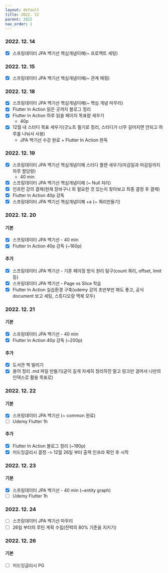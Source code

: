 ```yaml
---
layout: default
title: 2022. 12
parent: 2022
nav_order: 1
---
```


### 2022. 12. 14
* [x] 스프링데이터 JPA 백기선 핵심개념이해(~ 프로젝트 세팅)

### 2022. 12. 15
* [x] 스프링데이터 JPA 백기선 핵심개념이해(~ 관계 매핑)

### 2022. 12. 18
* [x] 스프링데이터 JPA 백기선 핵심개념이해(~ 핵심 개념 마무리)
* [x] Flutter In Action 읽은 곳까지 블로그 정리
* [x] Flutter In Action 하루 읽을 페이지 목표량 세우기
  * 40p
* [x] 12월 내 스터디 목표 세우기(굿노트 필기로 정리, 스터디가 너무 길어지면 안되고 하루를 나눠서 사용)
  * JPA 백기선 수강 완료 + Flutter In Action 완독

### 2022. 12. 19
* [x] 스프링데이터 JPA 백기선 핵심개념이해 스터디 플랜 세우기(마감일과 마감일까지 하루 할당량)
  * 40 min
* [x] 스프링데이터 JPA 백기선 핵심개념이해 (~ Null 처리)
* [x] 인프런 강의 결제(현재 장바구니 외 필요한 것 있는지 찾아보고 최종 결정 후 결제)
* [x] Flutter In Action 40p 강독
* [x] 스프링데이터 JPA 백기선 핵심개념이해 +a (~ 쿼리만들기)

### 2022. 12. 20
#### 기본
* [x] 스프링데이터 JPA 백기선 - 40 min
* [x] Flutter In Action 40p 강독 (~160p)

#### 추가
* [x] 스프링데이터 JPA 백기선 - 기존 페이징 방식 원리 탐구(count 쿼리, offset, limit 등)
* [x] 스프링데이터 JPA 백기선 - Page vs Slice 학습
* [x] Flutter In Action 실습환경 구축(udemy 강의 초반부만 봐도 좋고, 공식 document 보고 세팅, 스튜디오랑 맥북 모두)

### 2022. 12. 21
#### 기본
* [x] 스프링데이터 JPA 백기선 - 40 min
* [x] Flutter In Action 40p 강독 (~200p)

#### 추가
* [x] 도서관 책 빌리기
* [x] 용어 정리 .md 파일 만들기(굳이 길게 자세히 정리하진 말고 링크만 걸어서 나만의 인덱스로 활용 목표로)

### 2022. 12. 22
#### 기본
* [x] 스프링데이터 JPA 백기선 (~ common 완료)
* [ ] Udemy Flutter 1h

#### 추가
* [x] Flutter In Action 블로그 정리 (~190p)
* [x] 미드잉글리시 결정 -> 12월 26일 부터 출력 인프라 확인 후 시작

### 2022. 12. 23
#### 기본
* [x] 스프링데이터 JPA 백기선 - 40 min (~entity graph)
* [ ] Udemy Flutter 1h

### 2022. 12. 24
* [ ] 스프링데이터 JPA 백기선 마무리
* [ ] 26일 부터의 루틴 계획 수립(전력의 80% 기준을 지키기)

### 2022. 12. 26
#### 기본
* [ ] 미드잉글리시 PG